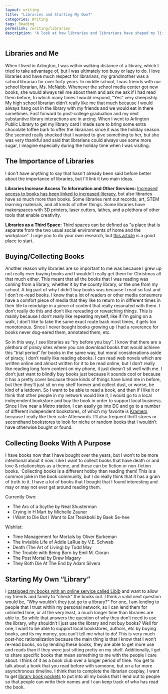 ```yaml
---
layout: writing
title: "Libraries and Starting My Own?"
categories: Writing
tags: Reading
permalink: /writing/libraries
description: "A look at how libraries and librarians have shaped my life, and how I want to stay connected with them."
---
```


## Libraries and Me
When I lived in Arlington, I was within walking distance of a library, which I tried to take advantage of, but I was ultimately too busy or lazy to do. I love libraries and have much respect for librarians, my grandmother was a school librarian for over forty years. In middle school, I was friends with our school librarian, Ms. McNabb. Whenever the school media center got new books, she would always tell me about them and ask me ask if I had read them before, to which many times I would respond, “Yes” very sheepishly. My high school librarian didn’t really like me that much because I would always hang out in the library with my friends and we would eat in there sometimes. Fast forward to post-college graduation and my next substantive library interactions are in arcing. When I went to Arlington Public Library to get my library card I made sure to bring some extra chocolate toffee bark to offer the librarians since it was the holiday season. She seemed really shocked that I wanted to give something to her, but she was very thankful and said that librarians could always use some more sugar, I imagine especially during the holiday time when I was visiting.

## The Importance of Libraries
I don't have anything to say that hasn't already been said before better about the importance of libraries, but I'll link it two main ideas.

**Libraries Increase Access To Information and Other Services:** [Increased access to books has been linked to increased literacy](https://www2.ed.gov/datastory/bookaccess/index.html), but also libraries have so much more than books. Some libraries rent out records, art, STEM learning materials, and all kinds of other things. Some libraries have makerspaces with 3D printers, laser cutters, lathes, and a plethora of other tools that enable creativity.

**Libraries as a Third Space:** Third spaces can be defined as "a place that is separate from the two usual social environments of home and the workplace". I urge you to do your own research, but [this article](https://www.aei.org/politics-and-public-opinion/libraries-should-be-third-places/) is a good place to start.

## Buying/Collecting Books
Another reason why libraries are so important to me was because I grew up not really ever buying books and I wouldn’t really get them for Christmas all that much either. This meant that all the books that I was reading was coming from a library, whether it by the county library, or the one from my school. A big part of why I didn’t buy books was because I read so fast and I don’t re-read books. I know that a lot of readers or other media consumers have a comfort piece of media that they like to return to in different times in their life to reindulge in a piece of content that really resonated with them. I don’t really do this and don’t like rereading or rewatching things. This is mainly because I don’t really like repeating myself, like if I’m going on a walk, I don’t like to take the same exact route back most times, it gets too monotonous. Since I never bought books growing up I had a reverence for books never dog-eared them, annotated them, etc.

So in this way, I see libraries as “try before you buy”. I know that there are a plethora of piracy sites where you can download books that would achieve this “trial period” for books in the same way, but moral considerations aside of piracy, I don’t really like reading ebooks. I can read web novels which are written online and almost written for it to be read online, but I don’t really like reading long form content on my phone, it just doesn’t sit well with me. I don’t just want to blindly buy books just because it sounds cool or because it has a pretty cover because those kinds of things have lured me in before, but then they’ll just sit on my shelf forever and collect dust, or worse, be kind of a letdown. So I want to be able to read a book, and then if I like it or think that other people in my network would like it, I would go to a local independent bookstore and buy the book in order to support local business. Since I live near a Metro station, I can easily go into DC and go to a number of different independent bookstores, of which my favorite is [Kramers](https://www.kramers.com/) because I really like their cafe Afterwords. I’ll also frequent thrift stores or secondhand bookstores to look for niche or random books that I wouldn’t have otherwise bought or found.

## Collecting Books With A Purpose
I have books now that I have bought over the years, but I won’t to be more intentional about it now. Like I want to collect books that have death or and love & relationships as a theme, and these can be fiction or non-fiction books.  Collecting books is a different hobby than reading them! This is a common joke in the book community, but I do really think that it has a grain of truth to it. I have a lot of books that I bought that I found interesting and may or may not ever get around reading them.

Currently Own:
- The Arc of a Scythe by Neal Shusterman
- Crying in H Mart by Michelle Zauner
- I Want to Die But I Want to Eat Tteokboki by Baek Se-hee

Wishlist:
- Time Management for Mortals by Oliver Burkeman
- The Invisible Life of Addie LaRue by V.E. Schwab
- Death (The Art of Living) by Todd May
- The Trouble with Being Born by Emil M. Cioran
- The Post Mortal by Drew Magary
- They Both Die At The End by Adam Silvera

## Starting My Own “Library”
I [cataloged my books with an online service called Libib](https://www.libib.com/u/reesdraminski) and want to allow my friends and family to “check” the books out. I think a valid next question would be, “Why wouldn’t they just go to a library?” For one, I am lending to people that I trust within my personal network, so I can lend them for unlimited time, or at the very least, a much longer time than libraries are able to. So while that answers the question of why they don’t need to use the library, why shouldn’t I just use the library and not buy books? Well for one, I want to be able to support local bookstores, authors, etc by buying books, and its my money, you can’t tell me what to do! This is very much post-hoc rationalization because the main thing is that I know that I won’t re-read books, so by lending these books, they are able to get more use and reads than if they were just sitting pretty on my shelf. Additionally, I get to share specific books that mean something to me with the people I care about. I think of it as a book club over a longer period of time. You get to talk about a book that you read before with someone, but on a far more asynchronous timeline. I think that to complete the librarian cosplay, I want to get [library book pockets](https://www.thelibrarystore.com/product/cn41-1000/library-book-pockets) to put into all my books that I lend out to people so that people can write their names and I can keep track of who has read the book.